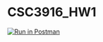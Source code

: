 # CSC3916_HW1
[![Run in Postman](https://run.pstmn.io/button.svg)](https://app.getpostman.com/run-collection/34f643c0da365f6e5f54#?env%5BCSCI3916_HW1%5D=W3sia2V5IjoiJGVjaG9fYm9keSIsInZhbHVlIjoiZmFkZmdhZmdzZCIsImVuYWJsZWQiOnRydWV9XQ==)